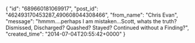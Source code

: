  {
   "id": "689660181069917",
   "post_id": "462493170453287_490608044308466",
   "from_name": "Chris Evan",
   "message": "hmmm....perhaps I am mistaken...Scott, whats the truth?  Dismissed, Discharged? Quashed?  Stayed?  Continued without a Finding?",
   "created_time": "2014-07-04T20:55:42+0000"
 }
